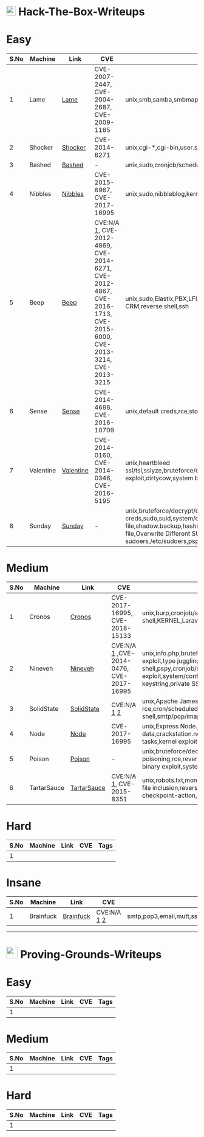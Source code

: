 # <img src="https://avatars.githubusercontent.com/u/67481186?v=4" width="25"> Hack-The-Box-Writeups


# Easy
|S.No| Machine          | Link |CVE                                                   | Tags    |
|----|------------------|------|------------------------------------------------------|---------|
|1   |Lame              |[Lame](https://github.com/h4md153v63n/CTFs/blob/main/01_HTB/01_Lame.md)|CVE-2007-2447, CVE-2004-2687, CVE-2009-1185|unix,smb,samba,smbmap,smbclient,distccd,process,udev|
|2   |Shocker           |[Shocker](https://github.com/h4md153v63n/CTFs/blob/main/01_HTB/03_Shocker.md)|CVE-2014-6271|unix,cgi-*,cgi-bin,user.sh,shellshock,gtfobins,sudo,RCE,reverse shell|
|3   |Bashed            |[Bashed](https://github.com/h4md153v63n/CTFs/blob/main/01_HTB/04_Bashed.md)|-|unix,sudo,cronjob/scheduled task,RCE,reverse shell|
|4   |Nibbles           |[Nibbles](https://github.com/h4md153v63n/CTFs/blob/main/01_HTB/05_Nibbles.md)|CVE-2015-6967, CVE-2017-16995|unix,sudo,nibbleblog,kernel,RCE,default creds,source code inspection|
|5   |Beep              |[Beep](https://github.com/h4md153v63n/CTFs/blob/main/01_HTB/06_Beep.md)|CVE:N/A [1](https://www.exploit-db.com/exploits/37637), CVE-2012-4869, CVE-2014-6271, CVE-2012-4867, CVE-2016-1713, CVE-2015-6000, CVE-2013-3214, CVE-2013-3215|unix,sudo,Elastix,PBX,LFI,svwar,webmin,shellshock,cgi-*,smtp,pop3,email,vTiger CRM,reverse shell,ssh|
|6   |Sense             |[Sense](https://github.com/h4md153v63n/CTFs/blob/main/01_HTB/09_Sense.md)|CVE-2014-4688, CVE-2016-10709|unix,default creds,rce,stored creds,pfsense|
|7   |Valentine         |[Valentine](https://github.com/h4md153v63n/CTFs/blob/main/01_HTB/12_Valentine.md)|CVE-2014-0160, CVE-2014-0346, CVE-2016-5195|unix,heartbleed ssl/tsl,sslyze,bruteforce/decrypt/decode,hash/encrypted/encoded,ssh,openssl,kernel exploit,dirtycow,system binary exploit,tmux session|
|8   |Sunday            |[Sunday](https://github.com/h4md153v63n/CTFs/blob/main/01_HTB/14_Sunday.md)|-|unix,bruteforce/decrypt/decode,finger,hydra,hash/encrypted/encoded,ssh,stored creds,sudo,suid,system/config/backup file,shadow.backup,hashid,john,hashcat,wget,gtfobins,openssl,passwd,wget --post-file,Overwrite Different SUID Binary,Overwrite shadow,Overwrite sudoers,/etc/sudoers,pspy,solaris,powershell|


# Medium
|S.No| Machine          | Link |CVE                                                   | Tags    |
|----|------------------|------|------------------------------------------------------|---------|
|1   |Cronos            |[Cronos](https://github.com/h4md153v63n/CTFs/blob/main/01_HTB/07_Cronos.md)|CVE-2017-16995, CVE-2018-15133|unix,burp,cronjob/scheduled task,DNS,DNS zone transfer,subdomain,sqli,RCE,reverse shell,KERNEL,Laravel|
|2   |Nineveh           |[Nineveh](https://github.com/h4md153v63n/CTFs/blob/main/01_HTB/08_Nineveh.md)|CVE:N/A [1](https://www.exploit-db.com/exploits/24044) ,CVE-2014-0476, CVE-2017-16995|unix,info.php,bruteforce/decrypt/decode,hydra,php login bypass,php comparisons error exploit,type juggling,php login bypass type juggling,LFI,rce,phpliteadmin,reverse shell,pspy,cronjob/scheduled task,chkrootkit,strings,ssh,stego,binwalk,system binary exploit,system/config/backup file,mail,port knock,knockd,chisel,ssh authorized keys,public SSH keystring,private SSH keystring,kernel|
|3   |SolidState        |[SolidState](https://github.com/h4md153v63n/CTFs/blob/main/01_HTB/10_SolidState.md)|CVE:N/A [1](https://www.exploit-db.com/exploits/35513) [2](https://www.exploit-db.com/exploits/50347)|unix,Apache James Mail Server,smtp,pop3,email,mutt,ssh,sshpass,authenticated rce,cron/scheduled tasks,pspy,rbash(restricted bash shell)/restricted shell,smtp/pop/imap,ssh,default creds,telnet,/etc/bash_completion.d,RSIP|
|4   |Node              |[Node](https://github.com/h4md153v63n/CTFs/blob/main/01_HTB/11_Node.md)|CVE-2017-16995|unix,Express Node.js,API,hadoop,big data,crackstation.net,MongoDB,NoSQL,base64,unzip,fcrackzip,zip2john,john,ssh,cron/scheduled tasks,kernel exploit,SUID,binary analysis,ltrace,unzip,7z,libc buffer overflow|
|5   |Poison            |[Poison](https://github.com/h4md153v63n/CTFs/blob/main/01_HTB/13_Poison.md)|-|unix,bruteforce/decrypt/decode,hash/encrypted/encoded,LFI,local file inclusion,log poisoning,rce,reverse shell,ssh,ssh tunnelling,proxychains,port forwarding,stored creds,system binary exploit,system/config/backup file,VNC,vncviewer,scp,phpinfo.php,phpinfolfi.py|
|6   |TartarSauce       |[TartarSauce](https://github.com/h4md153v63n/CTFs/blob/main/01_HTB/15_TartarSauce.md)|CVE:N/A [1](https://www.exploit-db.com/exploits/43348), CVE-2015-8351|unix,robots.txt,monstra cms,wordpress,wpscan,gwolle-gb,cron/scheduled tasks,pspy,RFI,remote file inclusion,reverse shell,source code inspection,sudo,system binary exploit,gtfobins,tar,--checkpoint-action,--to-command,SUID,symbolic link|


# Hard
|S.No| Machine          | Link |CVE                                                   | Tags    |
|----|------------------|------|------------------------------------------------------|---------|
|1   |                  |      |                                                      |         |


# Insane
|S.No| Machine          | Link |CVE                                                   | Tags    |
|----|------------------|------|------------------------------------------------------|---------|
|1   |Brainfuck         |[Brainfuck](https://github.com/h4md153v63n/CTFs/blob/main/01_HTB/02_Brainfuck.md)|CVE:N/A [1](https://www.exploit-db.com/exploits/41006)  [2](https://www.exploit-db.com/exploits/46978)|smtp,pop3,email,mutt,ssh,id_rsa,ssh2john,john,tls,subdomain,wordpress,vigenere,RSA,lxd,lxc,ssh|


---


# <img src="https://miro.medium.com/v2/resize:fit:640/format:webp/1*qI2nolBN5VmdOoa_msaZRw.png" width="30"> Proving-Grounds-Writeups


# Easy
|S.No| Machine          | Link | CVE     | Tags    |
|----|------------------|------|---------|---------|
|1   |                  |      |         |         |


# Medium
|S.No| Machine          | Link | CVE     | Tags    |
|----|------------------|------|---------|---------|
|1   |                  |      |         |         |


# Hard
|S.No| Machine          | Link | CVE     | Tags    |
|----|------------------|------|---------|---------|
|1   |                  |      |         |         |


